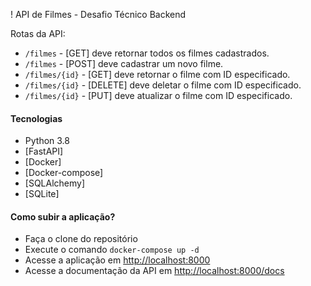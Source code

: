 ! API de Filmes - Desafio Técnico Backend

Rotas da API:

- `/filmes` - [GET] deve retornar todos os filmes cadastrados.
- `/filmes` - [POST] deve cadastrar um novo filme.
- `/filmes/{id}` -  [GET] deve retornar o filme com ID especificado.
- `/filmes/{id}` -  [DELETE] deve deletar o filme com ID especificado.
- `/filmes/{id}` -  [PUT] deve atualizar o filme com ID especificado.

#### Tecnologias

- Python 3.8
- [FastAPI]
- [Docker]
- [Docker-compose]
- [SQLAlchemy]
- [SQLite]

#### Como subir a aplicação?

- Faça o clone do repositório
- Execute o comando ``` docker-compose up -d ```
- Acesse a aplicação em <http://localhost:8000>
- Acesse a documentação da API em <http://localhost:8000/docs>
